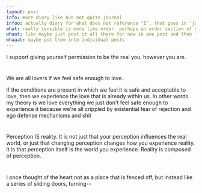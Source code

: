 ```yaml
---
layout: post
info: more diary like but not quite journal
infoo: actually diary for what does not reference "I", that goes in 'james'
what: really sensible is more like order. perhaps an order section of site.
whaat: like maybe just post it all there for now in one post and then later
whaaat: maybe put them into individual posts
---
```



I support giving yourself permission to be the real you, however you are.

#

We are all lovers if we feel safe enough to love.

If the conditions are present in which we feel it is safe and acceptable to love, then we experience the love that is already within us.
In other words my theory is we love everything we just don't feel safe enough to experience it because we're all crippled by existential fear of rejection and ego defense mechanisms and shit

#

Perception IS reality. It is not just that your perception influences the real world, or just that changing perception changes how you experience reality. It is that perception itself is the world you experience. Reality is composed of perception.

#

I once thought of the heart not as a place that is fenced off, but instead like a series of sliding doors, turning--
